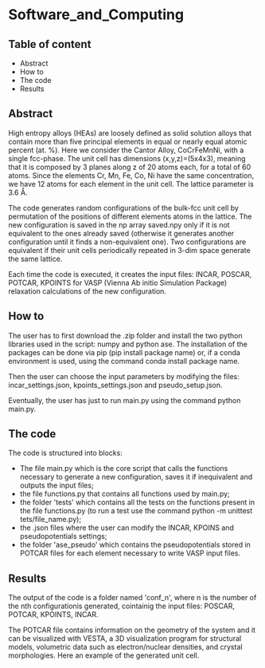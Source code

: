 # Software_and_Computing
## Table of content 
- Abstract
- How to
- The code 
- Results
## Abstract
High entropy alloys (HEAs) are loosely defined as solid solution alloys that contain more than five principal elements in equal or nearly equal atomic percent (at. %). 
Here we consider the Cantor Alloy, CoCrFeMnNi, with a single fcc-phase. The unit cell has dimensions (x,y,z)=(5x4x3), meaning that it is composed by 3 planes along z of 20 atoms each, for a total of 60 atoms. Since the elements Cr, Mn, Fe, Co, Ni have the same concentration, we have 12 atoms for each element in the unit cell.
The lattice parameter is 3.6 Å.

The code generates random configurations of the bulk-fcc unit cell by permutation of the positions of different elements atoms in the lattice. The new configuration is saved in the np array saved.npy only if it is not equivalent to the ones already saved (otherwise it generates another configuration until it finds a non-equivalent one). Two configurations are equivalent if their unit cells periodically repeated in 3-dim space generate the same lattice.

Each time the code is executed, it creates the input files: INCAR, POSCAR, POTCAR, KPOINTS for VASP (Vienna Ab initio Simulation Package) relaxation calculations of the new configuration.

## How to
The user has to first download the .zip folder and install the two python libraries used in the script: numpy and python ase. The installation of the packages can be done via pip (pip install package name) or, if a conda environment is used, using the command conda install package name.

Then the user can choose the input parameters by modifying the files: incar_settings.json, kpoints_settings.json and pseudo_setup.json.

Eventually, the user has just to run main.py using the command python main.py.


## The code
The code is structured into blocks:
- The file main.py which is the core script that calls the functions necessary to generate a new configuration, saves it if inequivalent and outputs the input files;
- the file functions.py that contains all functions used by main.py;
- the folder 'tests' which contains all the tests on the functions present in the file functions.py (to run a test use the command python -m unittest tets/file_name.py);
- the .json files where the user can modify the INCAR, KPOINS and pseudopotentials settings;
- the folder 'ase_pseudo' which contains the pseudopotentials stored in POTCAR files for each element necessary to write VASP input files.

## Results
The output of the code is a folder named 'conf_n', where n is the number of the nth configurationis generated, cointainig the input files: POSCAR, POTCAR, KPOINTS, INCAR.

The POTCAR file contains information on the geometry of the system and it can be visualized with VESTA, a 3D visualization program for structural models, volumetric data such as electron/nuclear densities, and crystal morphologies.
Here an example of the generated unit cell.
